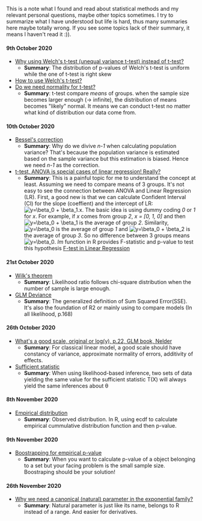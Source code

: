 This is a note what I found and read about statistical methods and my relevant personal questions, maybe other topics sometimes.
I try to summarize what I have understood but life is hard, thus many summaries here maybe totally wrong. If you see some topics lack of their summary,
it means I haven't read it :)).

#### 9th October 2020
- [Why using Welch's t-test (unequal variance t-test) instead of t-test?](https://daniellakens.blogspot.com/2015/01/always-use-welchs-t-test-instead-of.html)
  - **Summary**: The distribution of p-values of Welch's t-test is uniform while the one of t-test is right skew
- [How to use Welch's t-test?](https://academic.oup.com/beheco/article/17/4/688/215960)
- [Do we need normality for t-test?](https://thestatsgeek.com/2013/09/28/the-t-test-and-robustness-to-non-normality/)
  - **Summary**: t-test compare *means* of groups. when the sample size becomes larger enough (-> infinite), the distribution of means becomes "likely" normal.
  It means we can conduct t-test no matter what kind of distribution our data come from.
  
#### 10th October 2020
- [Bessel's correction](https://en.wikipedia.org/wiki/Bessel%27s_correction)
  - **Summary**: Why do we divive *n-1* when calculating population variance? That's because the population variance is estimated based on the sample variance
  but this estimation is biased. Hence we need *n-1* as the correction.
- [t-test, ANOVA is special cases of linear regression! Really?](https://lindeloev.github.io/tests-as-linear/#42_paired_samples_t-test_and_wilcoxon_matched_pairs)
  - **Summary**: This is a painful topic for me to understand the concept at least. Assuming we need to compare means of 3 groups. It's not easy to see the connection between ANOVA and Linear Regression (LR).
  First, a good new is that we can calculate Confident Interval (CI) for the slope (coeffient) and the intercept of LR: ![y=\beta_0 + \beta_1.x](https://latex.codecogs.com/svg.latex?y=\beta_0+\beta_1*x_1+\beta_2*x_2). The basic idea is using dummy coding *0* or *1* for *x*. For example, if *x* comes from group *2*, *x = [0, 1, 0]* and then ![y=\beta_0 + \beta_1](https://latex.codecogs.com/svg.latex?y=\beta_0+\beta_1) is the average of group *2*. Similarity, ![y=\beta_0](https://latex.codecogs.com/svg.latex?y=\beta_0) is the average of group *1* and ![y=\beta_0 + \beta_2](https://latex.codecogs.com/svg.latex?y=\beta_0+\beta_2) is the average of group *3*. So no difference between 3 groups means ![y=\beta_0](https://latex.codecogs.com/svg.latex?y=\beta_0). *lm* function in R provides F-statistic and p-value to test this hypothesis [F-test in Linear Regression](https://blog.minitab.com/blog/adventures-in-statistics-2/what-is-the-f-test-of-overall-significance-in-regression-analysis#:~:text=In%20general%2C%20an%20F%2Dtest,form%20of%20the%20F%2Dtest)

#### 21st October 2020
- [Wilk's theorem](https://stephens999.github.io/fiveMinuteStats/wilks.html)
  - **Summary**: Likelihood ratio follows chi-square distribution when the number of sample is large enough.
- [GLM Deviance](https://bookdown.org/egarpor/PM-UC3M/glm-deviance.html)
  - **Summary**: The generalized definition of Sum Squared Error(SSE). It's also the foundation of R2 or mainly using to compare models (In all likelihood, p.168)

#### 26th October 2020
- [What's a good scale, original or log(y), p.22, GLM book, Nelder](http://www.utstat.toronto.edu/~brunner/oldclass/2201s11/readings/glmbook.pdf)
  - **Summary**: For classical linear model, a good scale should have constancy of variance, approximate normality of errors, additivity of effects.
- [Sufficient statistic](https://en.wikipedia.org/wiki/Sufficient_statistic)
  - **Summary**: When using likelihood-based inference, two sets of data yielding the same value for the sufficient statistic T(X) will always yield the same inferences about θ
  
#### 8th November 2020
- [Empirical distribution](https://en.wikipedia.org/wiki/Empirical_distribution_function)
  - **Summary**: Observed distribution. In R, using ecdf to calculate empirical cummulative distribution function and then p-value.
  
#### 9th November 2020
- [Boostrapping for empirical p-value](https://janhove.github.io/teaching/2016/12/20/bootstrapping)
  - **Summary**: When you want to calculate p-value of a object belonging to a set but your facing problem is the small sample size. Boostraping should be your solution!

#### 26th November 2020
- [Why we need a canonical (natural) parameter in the exponential family?](https://www.quora.com/What-is-a-natural-parameter%E2%80%9D-of-an-exponential-family-and-why-is-it-helpful)
  - **Summary**: Natural parameter is just like its name, belongs to R instead of a range. And easier for derivatives.
